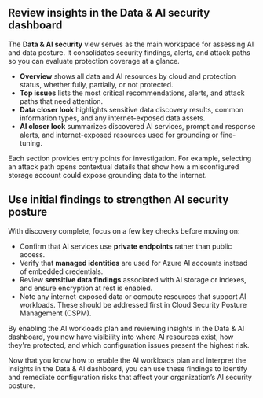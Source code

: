 ## Review insights in the Data & AI security dashboard

The **Data & AI security** view serves as the main workspace for assessing AI and data posture. It consolidates security findings, alerts, and attack paths so you can evaluate protection coverage at a glance.

- **Overview** shows all data and AI resources by cloud and protection status, whether fully, partially, or not protected.
- **Top issues** lists the most critical recommendations, alerts, and attack paths that need attention.
- **Data closer look** highlights sensitive data discovery results, common information types, and any internet-exposed data assets.
- **AI closer look** summarizes discovered AI services, prompt and response alerts, and internet-exposed resources used for grounding or fine-tuning.

Each section provides entry points for investigation. For example, selecting an attack path opens contextual details that show how a misconfigured storage account could expose grounding data to the internet.

## Use initial findings to strengthen AI security posture

With discovery complete, focus on a few key checks before moving on:

- Confirm that AI services use **private endpoints** rather than public access.
- Verify that **managed identities** are used for Azure AI accounts instead of embedded credentials.
- Review **sensitive data findings** associated with AI storage or indexes, and ensure encryption at rest is enabled.
- Note any internet-exposed data or compute resources that support AI workloads. These should be addressed first in Cloud Security Posture Management (CSPM).

By enabling the AI workloads plan and reviewing insights in the Data & AI dashboard, you now have visibility into where AI resources exist, how they're protected, and which configuration issues present the highest risk.

Now that you know how to enable the AI workloads plan and interpret the insights in the Data & AI dashboard, you can use these findings to identify and remediate configuration risks that affect your organization’s AI security posture.